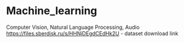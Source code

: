 # Machine_learning
Computer Vision, Natural Language Processing, Audio
https://files.sberdisk.ru/s/HHNjDEgdCEdHk2U - dataset download link  
